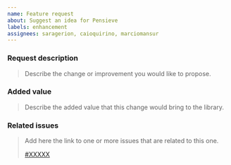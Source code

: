 ```yaml
---
name: Feature request
about: Suggest an idea for Pensieve
labels: enhancement
assignees: saragerion, caioquirino, marciomansur
---
```


### Request description

> Describe the change or improvement you would like to propose.

### Added value

> Describe the added value that this change would bring to the library.

### Related issues

> Add here the link to one or more issues that are related to this one.  
>
> [#XXXXX](https://github.com/getndazn/pensieve/issues/XXXXX)
